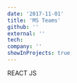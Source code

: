 ```yaml
---
date: '2017-11-01'
title: 'MS Teams'
github: ''
external: ''
tech:
company: ''
showInProjects: true
---
```


REACT JS
